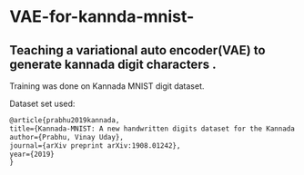 # VAE-for-kannda-mnist-
## Teaching a variational auto encoder(VAE) to generate kannada digit characters .

Training was done on Kannada MNIST digit dataset.


  
Dataset set used:
  ```latex
@article{prabhu2019kannada,
  title={Kannada-MNIST: A new handwritten digits dataset for the Kannada language},
  author={Prabhu, Vinay Uday},
  journal={arXiv preprint arXiv:1908.01242},
  year={2019}
}

```
